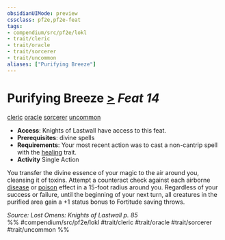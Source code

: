 ```yaml
---
obsidianUIMode: preview
cssclass: pf2e,pf2e-feat
tags:
- compendium/src/pf2e/lokl
- trait/cleric
- trait/oracle
- trait/sorcerer
- trait/uncommon
aliases: ["Purifying Breeze"]
---
```

# Purifying Breeze  [>](../../rules/core-rulebook/chapter-9-playing-the-game.md#Actions "Single Action") *Feat 14*  
[cleric](../../rules/traits/cleric.md)  [oracle](../../rules/traits/oracle-apg.md)  [sorcerer](../../rules/traits/sorcerer.md)  [uncommon](../../rules/traits/uncommon.md)  

- **Access**: Knights of Lastwall have access to this feat.
- **Prerequisites**: divine spells
- **Requirements**: Your most recent action was to cast a non-cantrip spell with the [healing](../../rules/traits/healing.md) trait.
- **Activity** Single Action

You transfer the divine essence of your magic to the air around you, cleansing it of toxins. Attempt a counteract check against each airborne [disease](../../rules/traits/disease.md) or [poison](../../rules/traits/poison.md) effect in a 15-foot radius around you. Regardless of your success or failure, until the beginning of your next turn, all creatures in the purified area gain a +1 status bonus to Fortitude saving throws.

*Source: Lost Omens: Knights of Lastwall p. 85*  
%% #compendium/src/pf2e/lokl #trait/cleric #trait/oracle #trait/sorcerer #trait/uncommon %%
